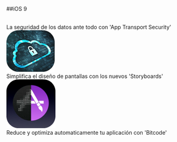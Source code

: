 ##iOS 9
<br />

<br />La seguridad de los datos ante todo con 'App Transport Security'
![ATS][ats]
<br />Simplifica el diseño de pantallas con los nuevos 'Storyboards'
![BitCode][bitcode]
<br />Reduce y optimiza automaticamente tu aplicación con 'Bitcode'
<br /><br />


[ats]: images/ats.png
[bitcode]: images/bitcode.png
